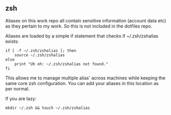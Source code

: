 ## zsh

Aliases on this work repo all contain sensitive information (account data etc) as they pertain to my work. 
So this is not included in the dotfiles repo. 

Aliases are loaded by a simple if statement that checks if ~/.zsh/zshalias exists:

    if [ -f ~/.zsh/zshalias ]; then
        source ~/.zsh/zshalias
    else
        print "Uh oh: ~/.zsh/zshalias not found."
    fi

This allows me to manage multiple alias' across machines while keeping the same core zsh configuration.
You can add your aliases in this location as per normal.

If you are lazy:

    mkdir ~/.zsh && touch ~/.zsh/zshalias
